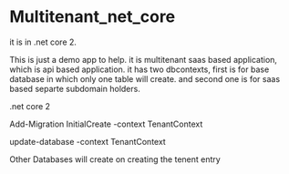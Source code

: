 # Multitenant_net_core

it is in .net core 2.

This is just a demo app to help.
it is multitenant saas based application, which is api based application.
it has two dbcontexts, first is for base database in which only one table will create.
and second one is for saas based separte subdomain holders.

.net core 2

Add-Migration InitialCreate -context TenantContext

update-database -context TenantContext


Other Databases will create on creating the tenent entry